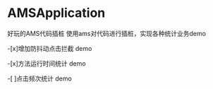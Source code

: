 # AMSApplication
好玩的AMS代码插桩
使用ams对代码进行插桩，实现各种统计业务demo

-[x]增加防抖动点击拦截 demo

-[x]方法运行时间统计 demo

-[ ]点击频次统计 demo

